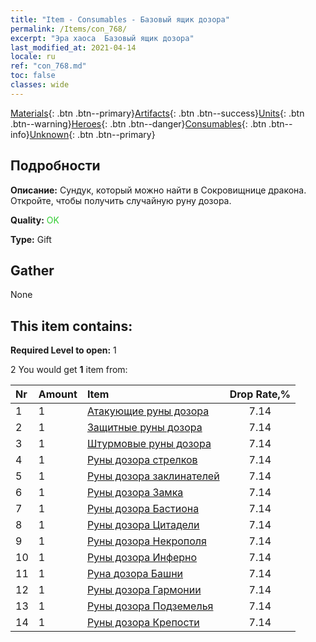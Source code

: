 ```yaml
---
title: "Item - Consumables - Базовый ящик дозора"
permalink: /Items/con_768/
excerpt: "Эра хаоса  Базовый ящик дозора"
last_modified_at: 2021-04-14
locale: ru
ref: "con_768.md"
toc: false
classes: wide
---
```

 [Materials](/ru/Items/){: .btn .btn--primary}[Artifacts](/ru/Items/Artifacts/){: .btn .btn--success}[Units](/ru/Items/Units/){: .btn .btn--warning}[Heroes](/ru/Items/Heroes/){: .btn .btn--danger}[Consumables](/ru/Items/Consumables/){: .btn .btn--info}[Unknown](/ru/Items/Unknown/){: .btn .btn--primary}

## Подробности
 **Описание:** Сундук, который можно найти в Сокровищнице дракона. Откройте, чтобы получить случайную руну дозора.

 **Quality:** <span style="color: #32CD32">OK</span>

 **Type:** Gift

## Gather

  None

## This item contains:

 **Required Level to open:** 1

 2 You would get **1** item  from:

  | Nr | Amount |     Item    | Drop Rate,% |
  |:---|:-------|:------------|:---------:|
  | 1 | 1 | [Атакующие руны дозора](/ru/Items/con_734/) | 7.14 | 
  | 2 | 1 | [Защитные руны дозора](/ru/Items/con_739/) | 7.14 | 
  | 3 | 1 | [Штурмовые руны дозора](/ru/Items/con_741/) | 7.14 | 
  | 4 | 1 | [Руны дозора стрелков](/ru/Items/con_742/) | 7.14 | 
  | 5 | 1 | [Руны дозора заклинателей](/ru/Items/con_746/) | 7.14 | 
  | 6 | 1 | [Руны дозора Замка](/ru/Items/con_752/) | 7.14 | 
  | 7 | 1 | [Руны дозора Бастиона](/ru/Items/con_753/) | 7.14 | 
  | 8 | 1 | [Руны дозора Цитадели](/ru/Items/con_754/) | 7.14 | 
  | 9 | 1 | [Руны дозора Некрополя](/ru/Items/con_755/) | 7.14 | 
  | 10 | 1 | [Руны дозора Инферно](/ru/Items/con_777/) | 7.14 | 
  | 11 | 1 | [Руна дозора Башни](/ru/Items/con_785/) | 7.14 | 
  | 12 | 1 | [Руны дозора Гармонии](/ru/Items/con_791/) | 7.14 | 
  | 13 | 1 | [Руны дозора Подземелья](/ru/Items/con_792/) | 7.14 | 
  | 14 | 1 | [Руны дозора Крепости](/ru/Items/con_818/) | 7.14 | 
